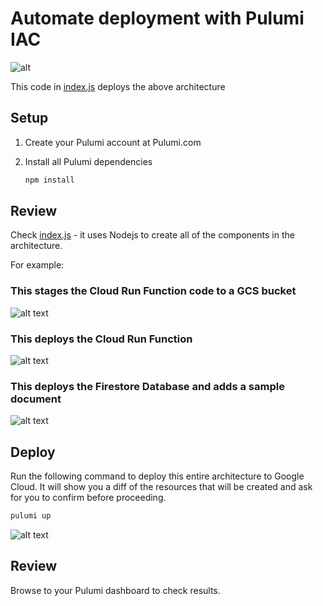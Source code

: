 # Automate deployment with Pulumi IAC
![alt](https://cdn-images-1.medium.com/max/2400/1*XHg217ET9evr3TK6uXPeFw.png)

This code in [index.js](index.js) deploys the above architecture

## Setup
1. Create your Pulumi account at Pulumi.com
2. Install all Pulumi dependencies

    ```bash
    npm install
    ```

## Review

Check [index.js](index.js) - it uses Nodejs to create all of the components in the architecture. 

For example:

### This stages the Cloud Run Function code to a GCS bucket
![alt text](https://cdn-images-1.medium.com/max/2400/1*RQCIsRHVLqRzl0bqRjPRBw.png)

### This deploys the Cloud Run Function
![alt text](https://cdn-images-1.medium.com/max/2400/1*ApgAvpWJWu1bLRZ3R09WeQ.png)

### This deploys the Firestore Database and adds a sample document
![alt text](https://cdn-images-1.medium.com/max/2400/1*NfnKzTiDNdVVoxydoPNUJQ.png)

## Deploy
Run the following command to deploy this entire architecture to Google Cloud. 
It will show you a diff of the resources that will be created and ask for you to confirm before proceeding.


```bash
pulumi up
```

![alt text](https://cdn-images-1.medium.com/max/1600/1*JHRAeJhvTJseq0mBPc04Fg.png)

## Review

Browse to your Pulumi dashboard to check results.